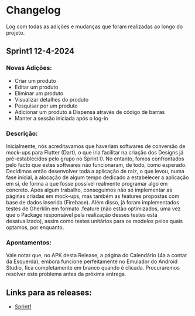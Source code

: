 # Changelog

Log com todas as adições e mudanças que foram realizadas ao longo do projeto.

## Sprint1 12-4-2024

### Novas Adições:

- Criar um produto 
- Editar um produto
- Eliminar um produto
- Visualizar detalhes do produto
- Pesquisar por um produto
- Adicionar um produto à Dispensa através de código de barras
- Manter a sessão iniciada após o log-in

### Descrição:


Inicialmente, nós acreditavamos que haveriam softwares de conversão de mock-ups para Flutter (Dart), o que iria facilitar na criação dos Designs já pré-establecidos pelo grupo no Sprint 0. 
No entanto, fomos confrontados pelo facto que estes softwares não funcionaram, de todo, como esperado. 
Decidimos então desenvolver toda a aplicação de raíz, o que levou, numa fase inícial, à alocação de algum tempo dedicado a estabelecer a aplicação em si, de forma a que fosse possível realmente programar algo em concreto. 
Após algum trabalho, conseguimos não só implementar as páginas criadas em mock-ups, mas também as features propostas com base de dados inserida (Firebase). 
Além disso, já foram implementados testes de Gherklin em formato .feature (não estão optimizados, uma vez que o Package responsável pela realização desses testes está desatualizado), assim como testes unitários para os modelos pelos quais optamos, por enquanto.

### Apontamentos:

Vale notar que, no APK desta Release, a página do Calendário (4a a contar da Esquerda), embora funcione perfeitamente no Emulador do Android Studio, fica completamente em branco quando é clicada. 
Procuraremos resolver este problema antes da próxima entrega.

## Links para as releases:

- <a href="https://github.com/FEUP-LEIC-ES-2023-24/2LEIC14T3/releases/tag/Sprint_1">Sprint1</a>
